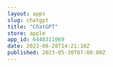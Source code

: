 ```yaml
---
layout: apps
slug: chatgpt
title: "ChatGPT"
store: apple
app_id: 6448311069
date: 2023-08-28T14:21:18Z
published: 2023-05-30T07:00:00Z
---
```

